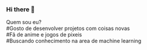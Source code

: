 ### Hi there 👋

<div id="menu">
  <div id="menu-top">Quem sou eu?</div>
  <div id="menu-middle">
    <div class="menu-line">#Gosto de desenvolver projetos com coisas novas</div>
    <div class="menu-line">#Fã de anime e jogos de pixeis</div>
    <div class="menu-line">#Buscando conhecimento na area de machine learning</div>
  </div>
</div>

<!--
**Reseflix/Reseflix** is a ✨ _special_ ✨ repository because its `README.md` (this file) appears on your GitHub profile.

Here are some ideas to get you started:

- 🔭 I’m currently working on ...
- 🌱 I’m currently learning ...
- 👯 I’m looking to collaborate on ...
- 🤔 I’m looking for help with ...
- 💬 Ask me about ...
- 📫 How to reach me: ...
- 😄 Pronouns: ...
- ⚡ Fun fact: ...
-->
